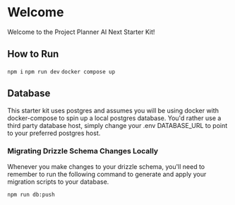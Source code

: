 # Welcome

Welcome to the Project Planner AI Next Starter Kit!

## How to Run

`npm i`
`npm run dev`
`docker compose up`

## Database

This starter kit uses postgres and assumes you will be using docker with docker-compose to spin up a local postgres database. You'd rather use a third party database host, simply change your .env DATABASE_URL to point to your preferred postgres host.

### Migrating Drizzle Schema Changes Locally

Whenever you make changes to your drizzle schema, you'll need to remember to run the following command to generate and apply your migration scripts to your database.

`npm run db:push`
